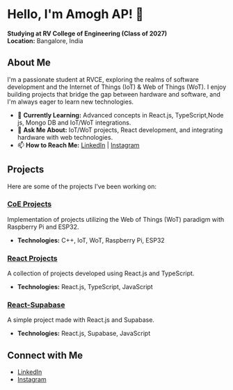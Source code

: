 # Hello, I'm Amogh AP! 👋

**Studying at RV College of Engineering (Class of 2027)**  
**Location:** Bangalore, India

## About Me

I'm a passionate student at RVCE, exploring the realms of software development and the Internet of Things (IoT) & Web of Things (WoT). I enjoy building projects that bridge the gap between hardware and software, and I'm always eager to learn new technologies.

- 🌱 **Currently Learning:** Advanced concepts in React.js, TypeScript,Node js, Mongo DB and IoT/WoT integrations.
- 💬 **Ask Me About:** IoT/WoT projects, React development, and integrating hardware with web technologies.
- 📫 **How to Reach Me:** [LinkedIn](https://www.linkedin.com/in/amogh-ap-750832293) | [Instagram](https://www.instagram.com/justttamogh)

## Projects

Here are some of the projects I've been working on:

### [CoE Projects](https://github.com/Amogh-lab/CoE-Projects)

Implementation of projects utilizing the Web of Things (WoT) paradigm with Raspberry Pi and ESP32.

- **Technologies:** C++, IoT, WoT, Raspberry Pi, ESP32

### [React Projects](https://github.com/Amogh-lab/React-project)

A collection of projects developed using React.js and TypeScript.

- **Technologies:** React.js, TypeScript, JavaScript

### [React-Supabase](https://github.com/Amogh-lab/React-Supabase)

A simple project made with React.js and Supabase.

- **Technologies:** React.js, Supabase, JavaScript

## Connect with Me

- [LinkedIn](https://www.linkedin.com/in/amogh-ap-750832293)
- [Instagram](https://www.instagram.com/justttamogh)

